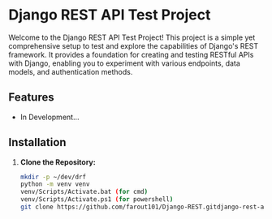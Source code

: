 # Django REST API Test Project

Welcome to the Django REST API Test Project! This project is a simple yet comprehensive setup to test and explore the capabilities of Django's REST framework. It provides a foundation for creating and testing RESTful APIs with Django, enabling you to experiment with various endpoints, data models, and authentication methods.

## Features

- In Development...

## Installation

1. **Clone the Repository:**
   ```bash
   mkdir -p ~/dev/drf
   python -m venv venv
   venv/Scripts/Activate.bat (for cmd)
   venv/Scripts/Activate.ps1 (for powershell)
   git clone https://github.com/farout101/Django-REST.gitdjango-rest-api-test.git
   ```
